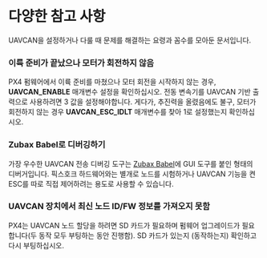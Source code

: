 # 다양한 참고 사항

UAVCAN을 설정하거나 다룰 때 문제를 해결하는 요령과 꼼수를 모아둔 문서입니다.

### 이륙 준비가 끝났으나 모터가 회전하지 않음

PX4 펌웨어에서 이륙 준비를 마쳤으나 모터 회전을 시작하지 않는 경우, **UAVCAN\_ENABLE** 매개변수 설정을 확인하십시오. 전동 변속기를 UAVCAN 기반 출력으로 사용하려면 3 값을 설정해야합니다. 게다가, 추진력을 올렸음에도 불구, 모터가 회전하지 않는 경우 **UAVCAN\_ESC\_IDLT** 매개변수를 찾아 1로 설정했는지 확인하십시오.

### Zubax Babel로 디버깅하기

가장 우수한 UAVCAN 전송 디버깅 도구는 [Zubax Babel](https://zubax.com/products/babel)에 GUI 도구를 붙인 형태의 디버거입니다. 픽스호크 하드웨어와는 별개로 노드를 시험하거나 UAVCAN 기능을 켠 ESC를 따로 직접 제어하려는 용도로 사용할 수 있습니다.

### UAVCAN 장치에서 최신 노드 ID/FW 정보를 가져오지 못함

PX4는 UAVCAN 노드 할당을 하려면 SD 카드가 필요하며 펌웨어 업그레이드가 필요합니다(두 동작 모두 부팅하는 동안 진행함). SD 카드가 있는지 (동작하는지) 확인하고 다시 부팅하십시오.